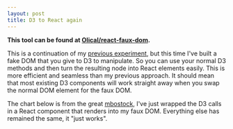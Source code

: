 ```yaml
---
layout: post
title: D3 to React again
---
```


<style>
.axis path,
.axis line {
  fill: none;
  stroke: #000;
  shape-rendering: crispEdges;
}

.x.axis path {
  display: none;
}

.line {
  fill: none;
  stroke: steelblue;
  stroke-width: 1.5px;
}
</style>

**This tool can be found at [Olical/react-faux-dom][].**

This is a continuation of my [previous experiment][prev], but this time I've built a fake DOM that you give to D3 to manipulate. So you can use your normal D3 methods and then turn the resulting node into React elements easily. This is more efficient and seamless than my previous approach. It should mean that most existing D3 components will work straight away when you swap the normal DOM element for the faux DOM.

The chart below is from the great [mbostock][orig-chart], I've just wrapped the D3 calls in a React component that renders into my faux DOM. Everything else has remained the same, it "just works".

<div id="mount"></div>

<script src="/js/d3-to-react-again/main.min.js"></script>

[particles]: http://bl.ocks.org/mbostock/1062544
[Olical/react-faux-dom]: https://github.com/Olical/react-faux-dom
[prev]: http://lab.oli.me.uk/d3-to-react/
[orig-chart]: http://bl.ocks.org/mbostock/3883245
